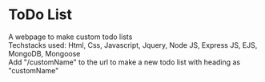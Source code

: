 # ToDo List
A webpage to make custom todo lists <br>
Techstacks used: Html, Css, Javascript, Jquery, Node JS, Express JS, EJS, MongoDB, Mongoose <br>
Add "/customName" to the url to make a new todo list with heading as "customName"
